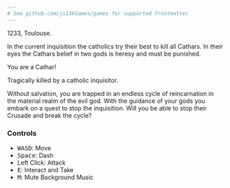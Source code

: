 ```yaml
---
# See github.com/js13kGames/games for supported frontmatter
---
```

1233, Toulouse.

In the current inquisition the catholics try their best to kill all Cathars.
In their eyes the Cathars belief in two gods is heresy and must be punished.

You are a Cathar!

Tragically killed by a catholic inquisitor.

Without salvation, you are trapped in an endless cycle of reincarnation in the material realm of the evil god.
With the guidance of your gods you embark on a quest to stop the inquisition.
Will you be able to stop their Crusade and break the cycle?

### Controls
- <kbd>W</kbd><kbd>A</kbd><kbd>S</kbd><kbd>D</kbd>: Move
- <kbd>Space</kbd>: Dash
- Left Click: Attack
- <kbd>E</kbd>: Interact and Take
- <kbd>M</kbd>: Mute Background Music